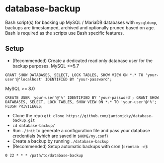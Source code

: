 # database-backup

Bash script(s) for backing up MySQL / MariaDB databases with `mysqldump`, backups are timestamped, archived and optionally pruned based on age. Bash is required as the scripts use Bash specific features.

## Setup

- (Recommended) Create a dedicated read only database user for the backup purposes.
MySQL <=5.7
```
GRANT SHOW DATABASES, SELECT, LOCK TABLES, SHOW VIEW ON *.* TO 'your-user'@'localhost' IDENTIFIED BY 'your-password';
```
MySQL >= 8.0
```
CREATE USER 'your-user'@'%' IDENTIFIED BY 'your-password'; GRANT SHOW DATABASES, SELECT, LOCK TABLES, SHOW VIEW ON *.* TO 'your-user'@'%'; FLUSH PRIVILEGES;
```

- Clone the repo `git clone https://github.com/jantomicky/database-backup.git`
- `cd database-backup/`
- Run `./init` to generate a configuration file and pass your database credentials (which are saved in `$HOME/my.conf`)
- Create a backup by running `./database-backup`
- (Recommended) Setup automatic backups with cron (`crontab -e`):
```
0 22 * * * /path/to/database-backup
```

